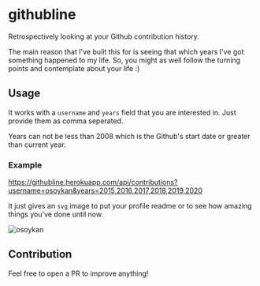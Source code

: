 # githubline

Retrospectively looking at your Github contribution history.

The main reason that I've built this for is seeing that which years I've got something happened to my life. So, you might as well follow the turning points and contemplate about your life :)

## Usage

It works with a `username` and `years` field that you are interested in. Just provide them as comma seperated.

Years can not be less than 2008 which is the Github's start date or greater than current year.

### Example

https://githubline.herokuapp.com/api/contributions?username=osoykan&years=2015,2016,2017,2018,2019,2020

It just gives an `svg` image to put your profile readme or to see how amazing things you've done until now.

![osoykan](https://githubline.herokuapp.com/api/contributions?username=osoykan&years=2014,2015,2016,2017,2018,2019,2020)

## Contribution

Feel free to open a PR to improve anything!
